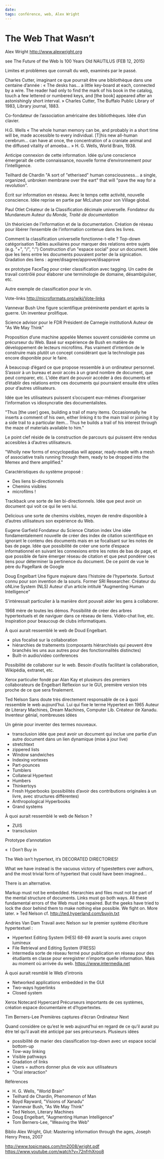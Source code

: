 ```yaml
---
date: 
tags: conférence, web, Alex Wright
---
```


# The Web That Wasn’t

Alex Wright
http://www.alexwright.org

see The Future of the Web Is 100 Years Old
NAUTILUS (FEB 12, 2015)

Limites et problèmes que connaît du web, examinés par le passé.

Charles Cutter, imaginant ce que pourrait être une bibliothèque dans une centaine d’année :
« The desks has... a little key-board at each, connected by a wire. The reader had only to find the mark of his book in the catalog, touch a few lettered or numbered keys, and [the book] appeared after an astonishingly short interval. »
Charles Cutter, The Buffalo Public Library of 1983, Library journal, 1883.

Co-fondateur de l’association américaine des bibliothèques. Idée d’un clavier.


H.G. Wells
« The whole human memory can be, and probably in a short time will be, made accessible to every individual. [T]his new all-human cerebrum... can have at once, the concentration of a craniate animal and the diffused vitality of amoeba... »
H. G. Wells, World Brain, 1938.

Anticipe connexion de cette information.
Idée qu’une conscience émergerait de cette connaissance, nouvelle forme d’environnement pour l’intelligence.


Teilhard de Chardin
"A sort of "etherised" human consciousness... a single, organized, unbroken membrane over the eart" that will "pave the way for a revolution".

Écrit sur information en réseau.
Avec le temps cette activité, nouvelle conscience.
Idée reprise en partie par McLuhan pour son Village global.


Paul Otlet
Créateur de la Classification décimale universelle.
Fondateur du Mundaneum
Auteur du _Monde, Traité de documentation_

Un théoricien de l’information et de la documentation.
Création de réseau pour libérer l’ensemble de l’information contenue dans les livres.

Comment la classification universelle fonctionne-t-elle ?
Top-down catégorisation
Tables auxiliaires pour marquer des relations entre sujets (e.g. "+", "/", ":")
Construction d’un "espace social" pour un document.
Idée que les liens entre les documents pouvaient porter de la signication.
Gradation des liens : agree/disagree/approve/disapprove

ex prototype FaceTag pour créer classification avec tagging. Un cadre de travail contrôlé pour élaborer une terminologie de domaine, désambiguïser, etc.

Autre exemple de classification pour le vin.

Vote-links
http://microformats.org/wiki/Vote-links


Vannevar Bush
Une figure scientifique prééminente pendant et après la guerre. Un inventeur prolifique.

Science advisor pour le FDR
Président de Carnegie institutionA
Auteur de "As We May Think"

Proposition d’une machine appelée Memex souvent considérée comme un précurseur du Web.
Basé sur expérience de Bush en matière de développement de lecteurs microfilms. Pas vraiment d’intention de le construire mais plutôt un concept considérant que la technologie pas encore disponible pour le faire.

À beaucoup d’égard ce que propose ressemble à un ordinateur personnel. S’assoir à un bureau et avoir accès à un grand nombre de document, que peut comparer, etc. L’idée étant de pouvoir accéder à des documents et d’établir des relations entre ces documents qui pourraient ensuite être utiles pour d’autres utilisateurs.

Idée que les utilisateurs puissent s’occupent eux-mêmes d’oorganiser l’information vs idiosyncratie des documentalistes.

"Thus [the user] goes, building a trail of many items. Occasionnally he inserts a comment of his own, either linking it to the main trail or joining it by a side trail to a particular item... Thus he builds a trail of his interest through the maze of materials available to him."

Le point clef réside de la construction de parcours qui puissent être rendus accesibles à d’autres utilisateurs.

"Wholly new forms of encyclopedias will appear, ready-made with a mesh of associative trails running through them, ready to be dropped into the Memex and there amplified."

Caractéristiques du système proposé :
- Des liens bi-directionnels
- Chemins visibles
- microfilms !

Trackback une sorte de lien bi-directionnels. Idée que peut avoir un document qui voit ce qui lie vers lui.

Delicious une sorte de chemins visibles, moyen de rendre disponible à d’autres utilisateurs son expérience du Web.


Eugene Garfield
Fondateur du Science Citation index
Une idée fondamentalement nouvelle de créer des index de citation scientifique en ignorant le contenu des documents mais en se focalisant sur les notes de bas de page.
Idée que possibilité de créer une sorte d’espace informationnel en suivant les connexions entre les notes de bas de page, et que possible de faire émerger réseau de citation et que peut pondérer ces liens pour déterminer la pertinence du document.
De ce point de vue le père du PageRank de Google


Doug Engelbart
Une figure majeure dans l’histoire de l’hypertexte. Surtout connu pour son invention de la souris.
Former SRI Researcher.
Créateur du oNLine System (NLS)
Auteur d’un article intitulé "Augmenting Human Intelligence"

S’intéressait particulier à la manière dont pouvait aider les gens à collaborer.

1968 mère de toutes les démos.
Possibilité de créer des arbres hypertextuels et de naviguer dans ce réseau de liens. Vidéo-chat live, etc.
Inspiration pour beaucoup de clubs informatiques.

À quoi aurait ressemblé le web de Doud Engelbart.
- plus focalisé sur la collaboration
- hiérarchies de traitements (composants hiérarchisés qui peuvent être branchés les uns aux autres pour des fonctionnalités distinctes)
- Built-in audio/video conferences

Possibilité de collaborer sur le web. Besoin d’outils facilitant la collaboration, Wikipédia, extranet, etc.


Xerox particulier
fondé par Alan Kay et plusieurs des premiers collaborateurs de Engelbart
Réflexion sur le GUI, première version très proche de ce que sera finalement.


Ted Nelson
Sans doute très directement responsable de ce à quoi ressemble le web aujourd’hui.
Lui qui fixe le terme Hypertext en 1965
Auteur de Literary Machines, Dream Machines, Computer Lib.
Créateur de Xanadu.
Inventeur génial, nombreuses idées

Un génie pour inventer des termes nouveaux.
- transclusion idée que peut avoir un document qui inclue une partie d’un autre document dans un lien dynamique (mise à jour live)
- stretchtext
- zippered lists
- Window sandwiches
- Indexing vortexes
- Part-pounces
- Tumblers
- Collateral Hypertext
- Humbers
- Thinkertoys
- Fresh Hyperbooks (possibilités d’avoir des contributions originales à un livre, avec structures différentes)
- Anthropological Hyperbooks
- Grand systems

À quoi aurait ressemblé le web de Nelson ?
- ZUIS
- transclusion

Prototype d’annotation

« 
I Don’t Buy in

The Web isn’t hypertext, it’s DECORATED DIRECTORIES!

What we have instead is the vacuous victory of typestetters over authors, and the most trivial form of hypertext that could have been imagined...

There is an alternative.

Markup must not be embedded. Hierarchies and files must not be part of the mental structure of documents. Links must go both ways. All these fundamental errors of the Web must be repaired. But the geeks have tried to lock the door behind them to make nothing else possible.
We fight on. More later.
»
Ted Nelson
cf. http://ted.hyperland.com/buyin.txt


Andries Van Dam
Travail avec Nelson sur le premier système d’écriture hypertextuel :
- Hypertext Editing System (HES) 68-69 avant la souris avec crayon lumineux
- File Retrieval and Editing System (FRESS)
- Intermedia sorte de réseau fermé pour publication en réseau pour des étudiants en classe pour enregistrer n’importe quelle information. Mais au moment où arrivée du web.
https://www.intermedia.net

À quoi aurait resmblé le Web d’intronis
- Networked applications embedded in the GUI
- Two-ways hyperlinks
- Closed system

Xerox Notecard
Hypercard
Précurseurs importants de ces systèmes, création espace documentaire et d’hypertextes.


Tim Berners-Lee
Premières captures d’écran
Ordinateur Next


Quand considère ce qu’est le web aujourd’hui en regard de ce qu’il aurait pu être tel qu’il avait été anticipé par ses précurseurs.
Plusieurs idées
- possibilité de marier des classification top-down avec un espace social bottom-up
- Tow-way linking
- Visible pathways
- Gradation of links
- Users = authors donner plus de voix aux utilisateurs
- "Oral interaction"


Références
- H. G. Wells, "World Brain"
- Teilhard de Chardin, Phenomenon of Man
- Boyd Rayward, "Visions of Xanadu"
- Vannevar Bush, "As We May Think"
- Ted Nelson, Literary Machines
- Doug Engelbart, "Augmenting Human Intelligence"
- Tom Berners-Lee, "Weaving the Web"

Biblio
Alex Wright, Glut: Mastering information through the ages, Joseph Henry Press, 2007


http://www.topicmaps.com/tm2008/wright.pdf
https://www.youtube.com/watch?v=72nfrhXroo8
